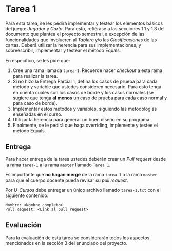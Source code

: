 # Tarea 1

Para esta tarea, se les pedirá implementar y testear los elementos básicos del juego: *Jugador* y *Carta*.
Para esto, refiérase a las secciones 1.1 y 1.3 del documento que plantea el proyecto semestral, a 
excepción de las funcionalidades que involucren al *Tablero* y/o las *Clasificaciones* de las
cartas. Deberá utilizar la herencia para sus implementaciones, y sobreescribir, implementar y testear el método Equals.

En específico, se les pide que:

1. Cree una rama llamada ``tarea-1``. Recuerde hacer *checkout* a esta rama para realizar la tarea.
2. Si no hizo la Entrega Parcial 1, defina los casos de prueba para cada método y variable que ustedes consideren necesario.
Para esto tenga en cuenta cuáles son los casos de borde y los casos normales (se sugiere que
tenga **al menos** un caso de prueba para cada caso normal y para caso de borde).
3. Implementar estos métodos y variables, siguiendo las metodologías enseñadas en el curso.
4. Utilizar la herencia para generar un buen diseño en su programa.
5. Finalmente, se le pedirá que haga overriding, implemente y testee el método Equals.

## Entrega

Para hacer entrega de la tarea ustedes deberán crear un *Pull request* desde la rama ``tarea-1`` a la rama ``master`` llamado ``Tarea 1``.

Es importante que **no hagan merge** de la rama ``tarea-1`` a la rama ``master``
para que el cuerpo docente pueda revisar su *pull request*.

Por *U-Cursos* debe entregar un único archivo llamado ``tarea-1.txt`` con el siguiente 
contenido:

```
Nombre: <Nombre completo>
Pull Request: <Link al pull request>
```

## Evaluación

Para la evaluación de esta tarea se considerarán todos los aspectos mencionados en la sección 3 del enunciado del proyecto.
